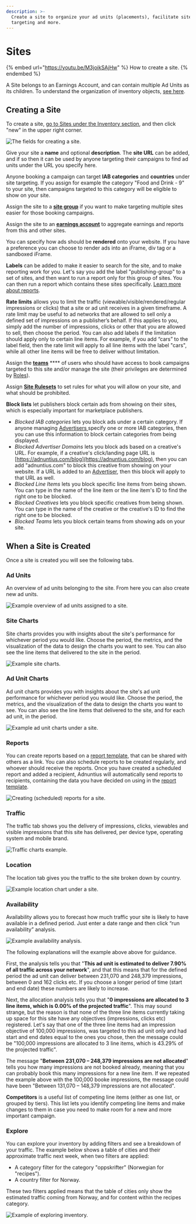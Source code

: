 ```yaml
---
description: >-
  Create a site to organize your ad units (placements), facilitate site
  targeting and more.
---
```


# Sites

{% embed url="https://youtu.be/M3joikSAjHw" %}
How to create a site.
{% endembed %}

A Site belongs to an Earnings Account, and can contain multiple Ad Units as its children. To understand the organization of inventory objects, [see here](./).&#x20;

## Creating a Site

To create a site, [go to Sites under the Inventory section](https://admin.adnuntius.com/sites), and then click "new" in the upper right corner.

![The fields for creating a site.](<../../../.gitbook/assets/202207 Site - Fields.png>)

Give your site a **name** and optional **description**. The **site URL** can be added, and if so then it can be used by anyone targeting their campaigns to find ad units under the URL you specify here.

Anyone booking a campaign can target **IAB categories** and **countries** under site targeting. If you assign for example the category "Food and Drink - 9" to your site, then campaigns targeted to this category will be eligible to show on your site.

Assign the site to a [**site group**](site-groups.md) if you want to make targeting multiple sites easier for those booking campaigns.

Assign the site to an [**earnings account**](earnings-accounts.md) to aggregate earnings and reports from this and other sites.

You can specify how ads should be **rendered** onto your website. If you have a preference you can choose to render ads into an iFrame, div tag or a sandboxed iFrame.

**Labels** can be added to make it easier to search for the site, and to make reporting work for you. Let's say you add the label "publishing-group" to a set of sites, and then want to run a report only for this group of sites. You can then run a report which contains these sites specifically. [Learn more about reports](../queries/publishing-queries.md).

**Rate limits** allows you to limit the traffic (viewable/visible/rendered/regular impressions or clicks) that a site or ad unit receives in a given timeframe. A rate limit may be useful to ad networks that are allowed to sell only a defined set of impressions on a publisher’s behalf. If this applies to you, simply add the number of impressions, clicks or other that you are allowed to sell, then choose the period. You can also add labels if the limitation should apply only to certain line items. For example, if you add “cars” to the label field, then the rate limit will apply to all line items with the label "cars", while all other line items will be free to deliver without limitation.

Assign the [**teams**](../users/users-teams-and-roles-1.md) **** of users who should have access to book campaigns targeted to this site and/or manage the site (their privileges are determined by [Roles](../users/users-teams-and-roles-2.md)).

Assign [**Site Rulesets**](site-rulesets.md) to set rules for what you will allow on your site, and what should be prohibited.

**Block lists** let publishers block certain ads from showing on their sites, which is especially important for marketplace publishers.&#x20;

* _Blocked IAB categories_ lets you block ads under a certain category. If anyone managing [Advertisers ](../advertising/advertisers.md)specify one or more IAB categories, then you can use this information to block certain categories from being displayed.&#x20;
* _Blocked Advertiser Domains_ lets you block ads based on a creative's URL. For example, if a creative's click/landing page URL is [https://adnuntius.com/blog](https://adnuntius.com/blog), then you can add "adnuntius.com" to block this creative from showing on your website. If a URL is added to an [Advertiser](../advertising/advertisers.md), then this block will apply to that URL as well.&#x20;
* _Blocked Line Items_ lets you block specific line items from being shown. You can type in the name of the line item or the line item's ID to find the right one to be blocked.
* _Blocked Creatives_ lets you block specific creatives from being shown. You can type in the name of the creative or the creative's ID to find the right one to be blocked.
* _Blocked Teams_ lets you block certain teams from showing ads on your site.&#x20;

## When a Site is Created

Once a site is created you will see the following tabs.

### Ad Units

An overview of ad units belonging to the site. From here you can also create new ad units.

![Example overview of ad units assigned to a site.](<../../../.gitbook/assets/202207 Site - Ad Units Overview.png>)

### Site Charts

Site charts provides you with insights about the site's performance for whichever period you would like. Choose the period, the metrics, and the visualization of the data to design the charts you want to see. You can also see the line items that delivered to the site in the period.

![Example site charts.](<../../../.gitbook/assets/202207 Site - Site Charts.png>)

### Ad Unit Charts

Ad unit charts provides you with insights about the site's ad unit performance for whichever period you would like. Choose the period, the metrics, and the visualization of the data to design the charts you want to see. You can also see the line items that delivered to the site, and for each ad unit, in the period.

![Example ad unit charts under a site.](<../../../.gitbook/assets/202207 Site - Ad Unit Charts.png>)

### Reports

You can create reports based on a [report template](../reports/reports-templates-and-schedules.md), that can be shared with others as a link. You can also schedule reports to be created regularly, and whoever should receive the reports. Once you have created a scheduled report and added a recipient, Adnuntius will automatically send reports to recipients, containing the data you have decided on using in the [report template](../reports/reports-templates-and-schedules.md).

![Creating (scheduled) reports for a site.](<../../../.gitbook/assets/202207 Site - Reports.png>)

### Traffic

The traffic tab shows you the delivery of impressions, clicks, viewables and visible impressions that this site has delivered, per device type, operating system and mobile brand.

![Traffic charts example.](<../../../.gitbook/assets/202207 Site - Traffic.png>)

### Location

The location tab gives you the traffic to the site broken down by country.&#x20;

![Example location chart under a site.](<../../../.gitbook/assets/202207 Site - Location.png>)

### Availability

Availability allows you to forecast how much traffic your site is likely to have available in a defined period. Just enter a date range and then click “run availability” analysis.

![Example availability analysis.](<../../../.gitbook/assets/202207 Site - Availability.png>)

The following explanations will the example above above for guidance.

First, the analysis tells you that "**This ad unit is estimated to deliver 7.90% of all traffic across your network**", and that this means that for the defined period the ad unit can deliver between 231,070 and 248,379 impressions, between 0 and 162 clicks etc. If you choose a longer period of time (start and end date) these numbers are likely to increase.

Next, the allocation analysis tells you that "**0 impressions are allocated to 3 line items, which is 0.00% of the projected traffic**". This may sound strange, but the reason is that none of the three line items currently taking up space for this site have any objectives (impressions, clicks etc) registered. Let's say that one of the three line items had an impression objective of 100,000 impressions, was targeted to this ad unit only and had start and end dates equal to the ones you chose, then the message could be "100,000 impressions are allocated to 3 line items, which is 43.29% of the projected traffic".

The message "**Between 231,070 – 248,379 impressions are not allocated**" tells you how many impressions are not booked already, meaning that you can probably book this many impressions for a new line item. If we repeated the example above with the 100,000 booke impressions, the message could have been "Between 131,070 – 148,379 impressions are not allocated".

**Competitors** is a useful list of competing line items (either as one list, or grouped by tiers). This list lets you identify competing line items and make changes to them in case you need to make room for a new and more important campaign.

### Explore

You can explore your inventory by adding filters and see a breakdown of your traffic. The example below shows a table of cities and their approximate traffic next week, when two filters are applied:&#x20;

* A category filter for the category "oppskrifter" (Norwegian for "recipes").&#x20;
* A country filter for Norway.&#x20;

These two filters applied means that the table of cities only show the estimated traffic coming from Norway, and for content within the recipes category.&#x20;

![Example of exploring inventory.](<../../../.gitbook/assets/202207 Site - Explore.png>)
